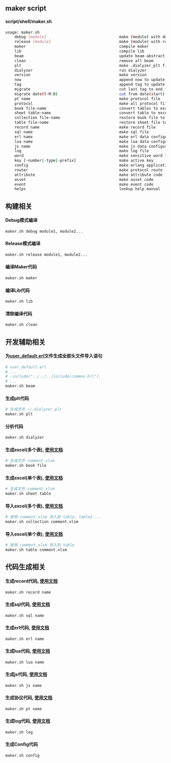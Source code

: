 ## maker script

#### script/shell/maker.sh  
```sh
usage: maker.sh
    debug [module]                                make (module) with debug mode
    release [module]                              make (module) with release mode
    maker                                         compile maker
    lib                                           compile lib
    beam                                          update beam abstract code
    clean                                         remove all beam
    plt                                           make .dialyzer_plt file
    dialyzer                                      run dialyzer
    version                                       make version
    now                                           append now to update sql script
    tag                                           append tag to update sql script
    migrate                                       cut last tag to end file, write to migrate sql script
    migrate date(Y-M-D)                           cut from date(start) to now(end), write to migrate sql script
    pt name                                       make protocol file
    protocol                                      make all protocol file
    book file-name                                convert tables to excel book
    sheet table-name                              convert table to excel sheet, same as excel table-name
    collection file-name                          restore book file to tables
    table file-name                               restore sheet file to table, same as excel table file-name
    record name                                   make record file
    sql name                                      make sql file
    erl name                                      make erl data configure file
    lua name                                      make lua data configure file
    js name                                       make js data configure file
    log                                           make log file
    word                                          make sensitive word file
    key [-number|-type|-prefix]                   make active key
    config                                        make erlang application config interface
    router                                        make protocol route
    attribute                                     make attribute code
    asset                                         make asset code
    event                                         make event code
    helps                                         lookup help manual
```


## 构建相关

#### Debug模式编译
```sh
maker.sh debug module1, module2...
```

#### Release模式编译
```sh
maker.sh release module1, module2...
```

#### 编译Maker代码
```sh
maker.sh maker
```

#### 编译Lib代码
```sh
maker.sh lib
```

#### 清除编译代码
```sh
maker.sh clean
```

## 开发辅助相关

#### 为[user_default.erl](/src/tool/extension/user_default.erl)文件生成全部头文件导入语句
```sh
# user_default.erl
# ...
# -include("../../../include/common.hrl").
# ...
maker.sh beam
```

#### 生成plt代码
```sh
# 生成文件 ~/.dialyzer.plt
maker.sh plt
```

#### 分析代码
```sh
maker.sh dialyzer
```

#### 生成excel(多个表), [使用文档](/script/make/excel/excel.md)
```sh
# 生成文件 comment.xlsm
maker.sh book file
```

#### 生成excel(单个表), [使用文档](/script/make/excel/excel.md)
```sh
# 生成文件 comment.xlsm
maker.sh sheet table
```

#### 导入excel(多个表), [使用文档](/script/make/excel/excel.md)
```sh
# 使用 comment.xlsm 导入到 table, table2 ...
maker.sh collection comment.xlsm
```

#### 导入excel(单个表), [使用文档](/script/make/excel/excel.md)
```sh
# 使用 comment.xlsm 导入到 table
maker.sh table comment.xlsm
```

## 代码生成相关

#### 生成record代码, [使用文档](/script/make/record/record.md)
```sh
maker.sh record name
```

#### 生成sql代码, [使用文档](/script/make/sql/sql.md)
```sh
maker.sh sql name
```

#### 生成erl代码, [使用文档](/script/make/erl/erl.md)
```sh
maker.sh erl name
```

#### 生成lua代码, [使用文档](/script/make/lua/lua.md)
```sh
maker.sh lua name
```

#### 生成js代码, [使用文档](/script/make/js/js.md)
```sh
maker.sh js name
```

#### 生成协议代码, [使用文档](/script/make/protocol/protocol.md)
```sh
maker.sh pt name
```

#### 生成log代码, [使用文档](/script/make/log/log.md)
```sh
maker.sh log
```

#### 生成Config代码
```sh
maker.sh config
```

